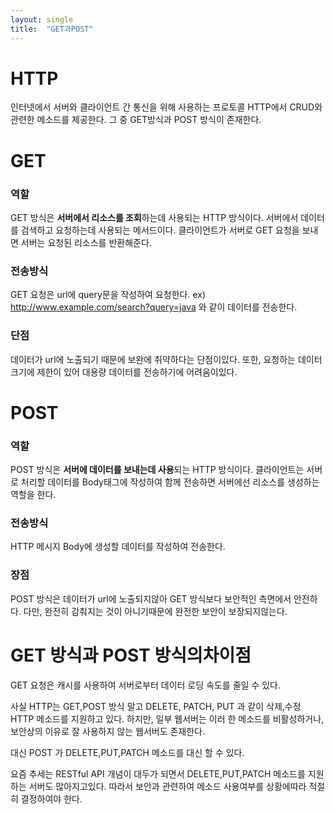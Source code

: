 ```yaml
---
layout: single
title:  "GET과POST"
---
```


# HTTP 
인터넷에서 서버와 클라이언트 간 통신을 위해 사용하는 프로토콜 
HTTP에서 CRUD와 관련한 메소드를 제공한다. 그 중 GET방식과 POST 방식이 존재한다.

# GET

### 역할
GET 방식은 <b>서버에서 리소스를 조회</b>하는데 사용되는 HTTP 방식이다. 서버에서 데이터를 검색하고 요청하는데 사용되는 메서드이다.
클라이언트가 서버로 GET 요청을 보내면 서버는 요청된 리소스를 반환해준다.

### 전송방식
GET 요청은 url에 query문을 작성하여 요청한다. 
ex) http://www.example.com/search?query=java 와 같이 데이터를 전송한다.


### 단점
데이터가 url에 노출되기 때문에 보완에 취약하다는 단점이있다.
또한, 요청하는 데이터 크기에 제한이 있어 대용량 데이터를 전송하기에 어려움이있다.

# POST

### 역할
POST 방식은 <b>서버에 데이터를 보내는데 사용</b>되는 HTTP 방식이다.
클라이언트는 서버로 처리할 데이터를 Body태그에 작성하여 함께 전송하면 서버에선 리소스를 생성하는 역할을 한다.

### 전송방식
HTTP 메시지 Body에 생성할 데이터를 작성하여 전송한다.

### 장점
POST 방식은 데이터가 url에 노출되지않아 GET 방식보다 보안적인 측면에서 안전하다. 다만, 완전히 감춰지는 것이 아니기때문에 완전한 보안이 보장되지않는다.

# GET 방식과 POST 방식의차이점
GET 요청은 캐시를 사용하여 서버로부터 데이터 로딩 속도를 줄일 수 있다.


사실 HTTP는 GET,POST 방식 말고 DELETE, PATCH, PUT 과 같이 삭제,수정 HTTP 메소드를 지원하고 있다. 하지만, 일부 웹서버는 이러 한 메소드를 비활성하거나, 보안상의 이유로 잘 사용하지 않는 웹서버도 존재한다.

대신 POST 가 DELETE,PUT,PATCH 메소드를 대신 할 수 있다.

요즘 추세는 RESTful API 개념이 대두가 되면서 DELETE,PUT,PATCH 메소드를 지원하는 서버도 많아지고있다. 따라서 보안과 관련하여 메소드 사용여부를 상황에따라 적절히 결정하여야 한다.


